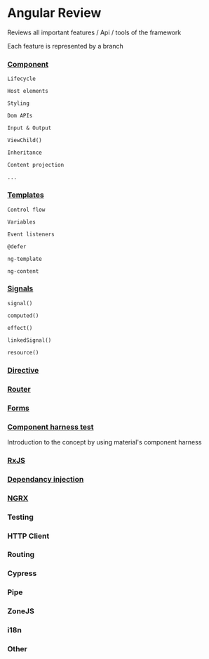 # Angular Review

Reviews all important features / Api / tools of the framework

Each feature is represented by a branch

###  [Component](https://github.com/iliasse-e/angular_review/tree/component)

```
Lifecycle

Host elements

Styling

Dom APIs

Input & Output

ViewChild()

Inheritance

Content projection

...
```

### [Templates](https://github.com/iliasse-e/angular_review/tree/templates)
```
Control flow

Variables

Event listeners

@defer

ng-template

ng-content
```
### [Signals](https://github.com/iliasse-e/angular_review/tree/signal)

```
signal()

computed()

effect()

linkedSignal()

resource()
```
### [Directive](https://github.com/iliasse-e/angular_review/tree/directive)

### [Router](https://github.com/iliasse-e/angular_review/tree/router)

### [Forms](https://github.com/iliasse-e/angular_review/tree/forms)

### [Component harness test](https://github.com/iliasse-e/angular_review/tree/harness_testing)

Introduction to the concept by using material's component harness

### [RxJS](https://github.com/iliasse-e/angular_review/tree/rxjs)

### [Dependancy injection](https://github.com/iliasse-e/angular_review/tree/dependency-injection)

### [NGRX](https://github.com/iliasse-e/ngrx)

### Testing

### HTTP Client

### Routing


### Cypress

### Pipe

### ZoneJS

### i18n

### Other
